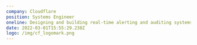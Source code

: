 ```yaml
---
company: Cloudflare
position: Systems Engineer
oneline: Designing and building real-time alerting and auditing systems at scale
date: 2022-03-01T15:55:29.238Z
logo: /img/cf_logomark.png
---
```

